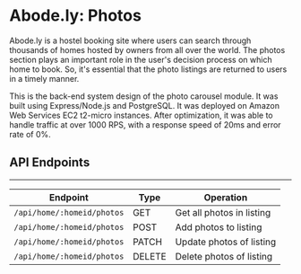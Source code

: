 # Abode.ly: Photos

Abode.ly is a hostel booking site where users can search through thousands of homes hosted by owners from all over the world. The photos section plays an important role in the user's decision process on which home to book. So, it's essential that the photo listings are returned to users in a timely manner.

This is the back-end system design of the photo carousel module. It was built using Express/Node.js and PostgreSQL. It was deployed on Amazon Web Services EC2 t2-micro instances. After optimization, it was able to handle traffic at over 1000 RPS, with a response speed of 20ms and error rate of 0%. 


## API Endpoints
________________________________________________________________________________
| Endpoint                                | Type   | Operation                 |
|-----------------------------------------|--------|---------------------------|
| `/api/home/:homeid/photos`              | GET    | Get all photos in listing |
| `/api/home/:homeid/photos`              | POST   | Add photos to listing     |
| `/api/home/:homeid/photos`              | PATCH  | Update photos of listing  |
| `/api/home/:homeid/photos`              | DELETE | Delete photos of listing  |


